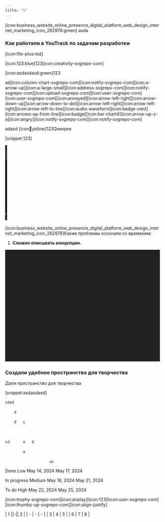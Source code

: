 ```yaml
---
title: "1"
---
```


[icon:business_website_online_presence_digital_platform_web_design_internet_marketing_icon_262978:green] asda

### Как работали в YouTrack по задачам разработки

[icon:file-plus:red]

[icon:123:blue]123[icon:creativity-svgrepo-com]

[icon:asdasdasd:green]123

ad[icon:column-chart-svgrepo-com][icon:notify-svgrepo-com][icon:a-arrow-up][icon:a-large-small][icon:address-svgrepo-com][icon:notify-svgrepo-com][icon:upload-svgrepo-com][icon:user-svgrepo-com][icon:user-svgrepo-com][icon:annoyed][icon:arrow-left-right][icon:arrow-down-up][icon:arrow-down-to-dot][icon:arrow-left-right][icon:arrow-left-right][icon:arrow-left-to-line][icon:audio-waveform][icon:badge-cent][icon:arrows-up-from-line][icon:badge][icon:bar-chart4][icon:arrow-up-z-a][icon:angry][icon:notify-svgrepo-com][icon:notify-svgrepo-com]

adasd [icon:apple:yellow]123Qweqwe

[snippet:123]

![](./new_article_0.png)

[icon:business_website_online_presence_digital_platform_web_design_internet_marketing_icon_262978]Какие проблемы осознали со временем:

1. **Сложно описывать концепции.**

![](./new_article_0-2.png)

### Создали удобное пространство для творчества

Дали пространство для творчества

[snippet:asdasdasd]

```
sdad							

	d						

	d	s					

							

sd		a	d				

		a					

					as		
```

Done	Low	May 14, 2024	May 17, 2024

In progress	Medium	May 18, 2024	May 21, 2024

To do	High	May 22, 2024	May 25, 2024

[icon:trophy-svgrepo-com][icon:airplay][icon:123][icon:user-svgrepo-com][icon:thumbs-up-svgrepo-com][icon:align-justify]

| 1 ||-|| 2 |
| - | - | - |
| 3 | 4 | 5 |
| 6 | 7 | 8 |